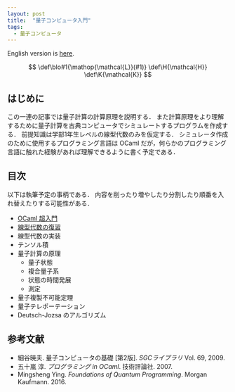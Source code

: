 ```yaml
---
layout: post
title:  "量子コンピュータ入門"
tags:
  - 量子コンピュータ
---
```

English version is [here](index-en.html).

$$
\def\blo#1{\mathop{\mathcal{L}}(#1)}
\def\H{\mathcal{H}}
\def\K{\mathcal{K}}
$$

## はじめに
この一連の記事では量子計算の計算原理を説明する．
また計算原理をより理解するために量子計算を古典コンピュータでシミュレートするプログラムを作成する．
前提知識は学部1年生レベルの線型代数のみを仮定する．
シミュレータ作成のために使用するプログラミング言語は OCaml だが，何らかのプログラミング言語に触れた経験があれば理解できるように書く予定である．

## 目次
以下は執筆予定の事柄である．
内容を削ったり増やしたり分割したり順番を入れ替えたりする可能性がある．

- [OCaml 超入門](super-introduction-to-OCaml.html)
- [線型代数の復習](introduction-to-linear-algebra.html)
- 線型代数の実装
- テンソル積
- 量子計算の原理
  - 量子状態
  - 複合量子系
  - 状態の時間発展
  - 測定
- 量子複製不可能定理
- 量子テレポーテーション
- Deutsch-Jozsa のアルゴリズム

## 参考文献
- 細谷暁夫. 量子コンピュータの基礎 [第2版]. *SGCライブラリ* Vol. 69, 2009.
- 五十嵐 淳. *プログラミング in OCaml*. 技術評論社. 2007.
- Mingsheng Ying. *Foundations of Quantum Programming*. Morgan Kaufmann. 2016.
